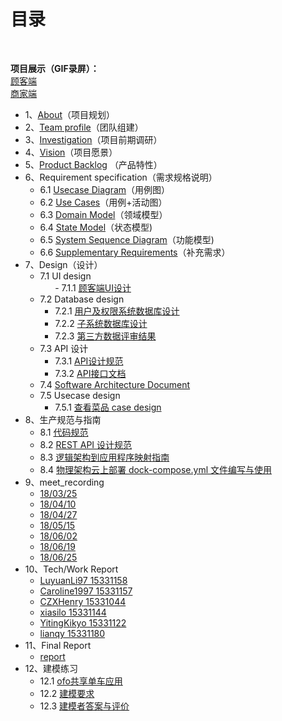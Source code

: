 # [](#TOC)目录

&nbsp;&nbsp; 

**项目展示（GIF录屏）：**  
[顾客端](https://github.com/gogogoSYSU/documents/blob/master/img/DoubleDuck_demo_web.gif)   
[商家端](https://github.com/gogogoSYSU/documents/blob/master/img/DoubleDuck_demo_android.gif)
* 1、[About](https://github.com/gogogoSYSU/documents/blob/master/README.md)（项目规划）
* 2、[Team profile](https://github.com/gogogoSYSU/documents/blob/master/documents/team%20profile.md)（团队组建）
* 3、[Investigation](https://github.com/gogogoSYSU/documents/blob/master/documents/Investigation.md)（项目前期调研）
* 4、[Vision](https://github.com/gogogoSYSU/documents/blob/master/documents/Project%20Vision.md)（项目愿景）
* 5、[Product Backlog](https://github.com/gogogoSYSU/documents/blob/master/documents/Product%20Features.md) （产品特性）
* 6、Requirement specification（需求规格说明）
    - 6.1 [Usecase Diagram](https://github.com/gogogoSYSU/documents/tree/master/Requirement%20specification/Usercase%20Diagram)（用例图）
    - 6.2 [Use Cases](https://github.com/gogogoSYSU/documents/blob/master/Requirement%20specification/Use%20Cases/CustomerUsercaseText.md)（用例+活动图）
    - 6.3 [Domain Model](https://github.com/gogogoSYSU/documents/blob/master/Requirement%20specification/Domain%20Model/Costomer%20Domain%20Model.PNG)（领域模型）
    - 6.4 [State Model](https://github.com/gogogoSYSU/documents/blob/master/Requirement%20specification/State%20Model.PNG)（状态模型)  
    - 6.5 [System Sequence Diagram](https://github.com/gogogoSYSU/documents/blob/master/Requirement%20specification/System%20Sequence%20Diagram/SSD.md)（功能模型)
    - 6.6 [Supplementary Requirements](https://github.com/gogogoSYSU/documents/blob/master/Requirement%20specification/Supplementary%20Requirements/SupplementaryRequirements.md)（补充需求）  
* 7、Design（设计）
    - 7.1 UI design  
        - 7.1.1 [顾客端UI设计](https://github.com/gogogoSYSU/documents/tree/master/UI/UI2.0)
    - 7.2 Database design
        - 7.2.1 [用户及权限系统数据库设计](https://github.com/gogogoSYSU/documents/blob/master/Requirement%20specification/Database%20Design/User%20Authority%20Database.PNG)
        - 7.2.2 [子系统数据库设计](https://github.com/gogogoSYSU/documents/blob/master/Requirement%20specification/Database%20Design/database.jpg) 
        - 7.2.3 [第三方数据评审结果](https://github.com/gogogoSYSU/documents/blob/master/Requirement%20specification/Database%20Design/%E7%AC%AC%E4%B8%89%E6%96%B9%E6%95%B0%E6%8D%AE%E8%AF%84%E5%AE%A1%E7%BB%93%E6%9E%9C.md)
    - 7.3 API 设计
        - 7.3.1 [API设计规范](https://github.com/gogogoSYSU/documents/blob/master/%E7%94%9F%E4%BA%A7%E8%A7%84%E8%8C%83%E4%B8%8E%E6%8C%87%E5%8D%97/RESTfulAPI%20%E8%AE%BE%E8%AE%A1%E8%A7%84%E8%8C%83.md)
        - 7.3.2 [API接口文档](https://gogogosysu.docs.apiary.io/#)
    - 7.4 [Software Architecture Document](https://github.com/gogogoSYSU/documents/blob/master/Software%20Architecture%20Document/SoftwareArchitectureDocument.md)
    - 7.5 Usecase design
        - 7.5.1 [查看菜品 case design](https://github.com/gogogoSYSU/documents/blob/master/Requirement%20specification/usecase%20design/usecase_design.md)
* 8、生产规范与指南
    - 8.1 [代码规范](https://github.com/gogogoSYSU/documents/tree/master/%E7%94%9F%E4%BA%A7%E8%A7%84%E8%8C%83%E4%B8%8E%E6%8C%87%E5%8D%97)
    - 8.2 [REST API 设计规范](https://github.com/gogogoSYSU/documents/blob/master/生产规范与指南/RESTfulAPI%20设计规范.md)
    - 8.3 [逻辑架构到应用程序映射指南](https://github.com/gogogoSYSU/documents/blob/master/Requirement%20specification/映射.PNG)
    - 8.4 [物理架构云上部署 dock-compose.yml 文件编写与使用](https://github.com/gogogoSYSU/documents/blob/master/%E7%94%9F%E4%BA%A7%E8%A7%84%E8%8C%83%E4%B8%8E%E6%8C%87%E5%8D%97/docker-compose.yml)
* 9、meet_recording
    - [18/03/25](https://github.com/gogogoSYSU/documents/blob/master/meetings/2018_03_25/2018_03_25.md)
    - [18/04/10](https://github.com/gogogoSYSU/documents/blob/master/meetings/2018_04_10/2018_04_10.md)
    - [18/04/27](https://github.com/gogogoSYSU/documents/blob/master/meetings/2018_04_27/2018_04_27.png)
    - [18/05/15](https://github.com/gogogoSYSU/documents/blob/master/meetings/2018_05_15/2018_05_15.png)
    - [18/06/02](https://github.com/gogogoSYSU/documents/blob/master/meetings/2018_06_02/2018_06_02.png)
    - [18/06/19](https://github.com/gogogoSYSU/documents/blob/master/meetings/2018_06_19/2018_06_19.png)
    - [18/06/25](https://github.com/gogogoSYSU/documents/blob/master/meetings/2018_06_25/2018_06_25.png)
* 10、Tech/Work Report  
    - [LuyuanLi97 15331158](https://blog.csdn.net/liluyuan5323/article/details/79932013)
    - [Caroline1997 15331157](https://blog.csdn.net/LadyCaro/article/details/79936332)
    - [CZXHenry 15331044](https://github.com/CZXHenry/Documents/blob/master/Vue.js%E5%AD%A6%E4%B9%A0%E7%AC%94%E8%AE%B0.md)
    - [xiasilo 15331144](https://blog.csdn.net/xiasilo/article/details/79940198)
    - [YitingKikyo 15331122](https://github.com/YitingKikyo/YitingKikyo.github.io/blob/master/_post/SystemAnalysis/Tools%20use%20--%20UMLet.md)
    - [lianqy 15331180](https://lianqy.github.io/2018/04/14/2018-4-15-system_homework3-blog/)
* 11、Final Report
    - [report](https://github.com/gogogoSYSU/documents/blob/master/Reports/FinalReport.md)
* 12、建模练习
    
    - 12.1 [ofo共享单车应用](https://github.com/gogogoSYSU/documents/blob/master/建模练习/ofo共享单车应用.pdf)
    
    - 12.2 [建模要求](https://github.com/gogogoSYSU/documents/blob/master/%E5%BB%BA%E6%A8%A1%E7%BB%83%E4%B9%A0/ofo%E5%85%B1%E4%BA%AB%E5%8D%95%E8%BD%A6%E5%BA%94%E7%94%A8.pdf)
    
    - 12.3 [建模者答案与评价](https://github.com/gogogoSYSU/documents/blob/master/建模练习/答案与评价.md)

